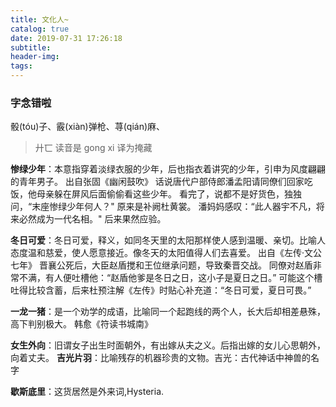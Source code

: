 ```yaml
---
title: 文化人~
catalog: true
date: 2019-07-31 17:26:18
subtitle:
header-img:
tags:
---
```


### 字念错啦
骰(tóu)子、霰(xiàn)弹枪、荨(qián)麻、

> 廾匸
  读音是
  gong xi
  译为掩藏

**惨绿少年**：本意指穿着淡绿衣服的少年，后也指衣着讲究的少年，引申为风度翩翩的青年男子。
出自张固《幽闲鼓吹》
话说唐代户部侍郎潘孟阳请同僚们回家吃饭，他母亲躲在屏风后面偷偷看这些少年。
看完了，说都不是好货色，独独问，“末座惨绿少年何人？"
原来是补阙杜黄裳。
潘妈妈感叹：“此人器宇不凡，将来必然成为一代名相。"
后来果然应验。

**冬日可爱**：冬日可爱，释义，如同冬天里的太阳那样使人感到温暖、亲切。比喻人态度温和慈爱，使人愿意接近。像冬天的太阳值得人们去喜爱。
出自《左传·文公七年》
晋襄公死后，大臣赵盾搅和王位继承问题，导致秦晋交战。
同僚对赵盾非常不满，有人便吐槽他：“赵盾他爹是冬日之日，这小子是夏日之日。”
可能这个槽吐得比较含蓄，后来杜预注解《左传》时贴心补充道：“冬日可爱，夏日可畏。”

**一龙一猪**：是一个劝学的成语，比喻同一个起跑线的两个人，长大后却相差悬殊，高下判别极大。
韩愈《符读书城南》

**女生外向**：旧谓女子出生时面朝外，有出嫁从夫之义。后指出嫁的女儿心思朝外，向着丈夫。
**吉光片羽**：比喻残存的机器珍贵的文物。吉光：古代神话中神兽的名字

**歇斯底里**：这货居然是外来词,Hysteria.